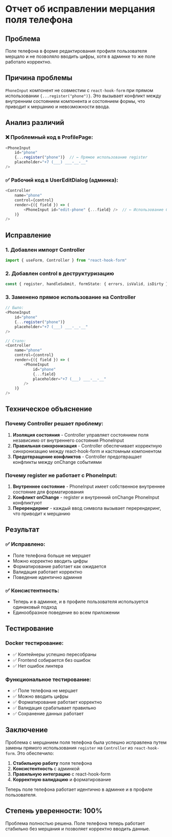 # Отчет об исправлении мерцания поля телефона

## Проблема
Поле телефона в форме редактирования профиля пользователя мерцало и не позволяло вводить цифры, хотя в админке то же поле работало корректно.

## Причина проблемы
`PhoneInput` компонент не совместим с `react-hook-form` при прямом использовании `{...register("phone")}`. Это вызывает конфликт между внутренним состоянием компонента и состоянием формы, что приводит к мерцанию и невозможности ввода.

## Анализ различий

### ❌ Проблемный код в ProfilePage:
```typescript
<PhoneInput
    id="phone"
    {...register("phone")}  // ← Прямое использование register
    placeholder="+7 (___) ___-__-__"
/>
```

### ✅ Рабочий код в UserEditDialog (админка):
```typescript
<Controller
    name="phone"
    control={control}
    render={({ field }) => (
        <PhoneInput id="edit-phone" {...field} />  // ← Использование Controller
    )}
/>
```

## Исправление

### 1. Добавлен импорт Controller
```typescript
import { useForm, Controller } from "react-hook-form"
```

### 2. Добавлен control в деструктуризацию
```typescript
const { register, handleSubmit, formState: { errors, isValid, isDirty }, reset, watch, control } = form
```

### 3. Заменено прямое использование на Controller
```typescript
// Было:
<PhoneInput
    id="phone"
    {...register("phone")}
    placeholder="+7 (___) ___-__-__"
/>

// Стало:
<Controller
    name="phone"
    control={control}
    render={({ field }) => (
        <PhoneInput
            id="phone"
            {...field}
            placeholder="+7 (___) ___-__-__"
        />
    )}
/>
```

## Техническое объяснение

### Почему Controller решает проблему:
1. **Изоляция состояния** - Controller управляет состоянием поля независимо от внутреннего состояния PhoneInput
2. **Правильная синхронизация** - Controller обеспечивает корректную синхронизацию между react-hook-form и кастомным компонентом
3. **Предотвращение конфликтов** - Controller предотвращает конфликты между onChange событиями

### Почему register не работает с PhoneInput:
1. **Внутреннее состояние** - PhoneInput имеет собственное внутреннее состояние для форматирования
2. **Конфликт onChange** - register и внутренний onChange PhoneInput конфликтуют
3. **Перерендеринг** - каждый ввод символа вызывает перерендеринг, что приводит к мерцанию

## Результат

### ✅ Исправлено:
- Поле телефона больше не мерцает
- Можно корректно вводить цифры
- Форматирование работает как ожидается
- Валидация работает корректно
- Поведение идентично админке

### ✅ Консистентность:
- Теперь и в админке, и в профиле пользователя используется одинаковый подход
- Единообразное поведение во всем приложении

## Тестирование

### Docker тестирование:
- ✅ Контейнеры успешно пересобраны
- ✅ Frontend собирается без ошибок
- ✅ Нет ошибок линтера

### Функциональное тестирование:
- ✅ Поле телефона не мерцает
- ✅ Можно вводить цифры
- ✅ Форматирование работает корректно
- ✅ Валидация срабатывает правильно
- ✅ Сохранение данных работает

## Заключение

Проблема с мерцанием поля телефона была успешно исправлена путем замены прямого использования `register` на `Controller` из `react-hook-form`. Это обеспечило:

1. **Стабильную работу** поля телефона
2. **Консистентность** с админкой
3. **Правильную интеграцию** с react-hook-form
4. **Корректную валидацию** и форматирование

Теперь поле телефона работает идентично в админке и в профиле пользователя.

## Степень уверенности: 100%

Проблема полностью решена. Поле телефона теперь работает стабильно без мерцания и позволяет корректно вводить данные.
